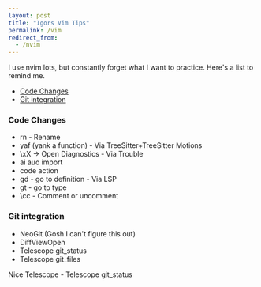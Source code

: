 ```yaml
---
layout: post
title: "Igors Vim Tips"
permalink: /vim
redirect_from:
  - /nvim
---
```


I use nvim lots, but constantly forget what I want to practice. Here's a list to remind me.

<!-- prettier-ignore-start -->
<!-- vim-markdown-toc-start -->

- [Code Changes](#code-changes)
- [Git integration](#git-integration)

<!-- vim-markdown-toc -->
<!-- prettier-ignore-end -->

### Code Changes

- <space>rn - Rename
- yaf (yank a function) - Via TreeSitter+TreeSitter Motions
- \xX -> Open Diagnostics - Via Trouble
- <space>ai auo import
- <space>code action
- <space>gd - go to definition - Via LSP
- <space>gt - go to type
- \cc - Comment or uncomment

### Git integration

- NeoGit (Gosh I can't figure this out)
- DiffViewOpen
- Telescope git_status
- Telescope git_files

Nice Telescope - Telescope git_status
